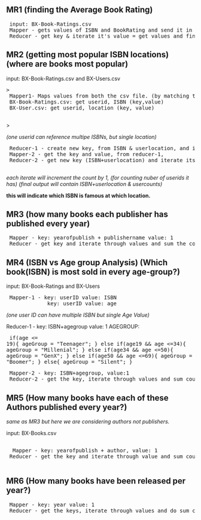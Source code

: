 ## MR1 (finding the Average Book Rating)

<pre>
 input: BX-Book-Ratings.csv
 Mapper - gets values of ISBN and BookRating and send it in reducer phase, key= ISBN and value= Ratings
 Reducer - get key & iterate it's value = get values and find average.
</pre>

 ## MR2 (getting most popular ISBN locations) (where are books most popular)

 input: BX-Book-Ratings.csv and BX-Users.csv
 <pre>>
 Mapper1- Maps values from both the csv file. (by matching the pattern ".*\\d+.*")
 BX-Book-Ratings.csv: get userid, ISBN (key,value)
 BX-User.csv: get userid, location (key, value)
 </pre>>
 _(one userid can reference multipe ISBNs, but single location)_
 
 <pre>
 Reducer-1 - create new key, from ISBN & userlocation, and its value part will contain user ids
 Mapper-2 - get the key and value, from reducer-1,
 Reducer-2 - get new key (ISBN+userlocation) and iterate its values.
 </pre>
 _each iterate will increment the count by 1, (for counting nuber of userids it has)
 (final output will contain ISBN+userlocation & usercounts)_
 
 **this will indicate which ISBN is famous at which location.**

 ## MR3 (how many books each publisher has published every year)

<pre>
 Mapper - key: yearofpublish + publishername value: 1
 Reducer - get key and iterate through values and sum the count.
</pre>

 ## MR4 (ISBN vs Age group Analysis) (Which book(ISBN) is most sold in every age-group?)
 
 input: BX-Book-Ratings and BX-Users

<pre>
 Mapper-1 - key: userID value: ISBN
             key: userID value: age
</pre>             
_(one user ID can have multiple ISBN but single Age Value)_
 
 
 Reducer-1 - key: ISBN+agegroup value: 1
  AGEGROUP:
       <pre> if(age <= 19){
    					ageGroup = "Teenager";
    				}
    				else if(age19 && age <=34){
    					ageGroup = "Millenial";
    				}
    				else if(age34 && age <=50){
    					ageGroup = "GenX";
    				}
    				else if(age50 && age <=69){
    					ageGroup = "Boomer";
    				}
    				else{
    					ageGroup = "Silent";
    				}</pre>

<pre>
 Mapper-2 - key: ISBN+agegroup, value:1
 Reducer-2 - get the key, iterate through values and sum count.
</pre>

 ## MR5 (How many books have each of these Authors published every year?)

 _same as MR3 but here we are considering authors not publishers._
 
  input: BX-Books.csv
<pre> 
  Mapper - key: yearofpublish + author, value: 1
 Reducer - get the key and iterate through value and sum count.
 </pre>
 
## MR6 (How many books have been released per year?)
<pre>
 Mapper - key: year value: 1
 Reducer - get the keys, iterate through values and do sum count.
</pre>



